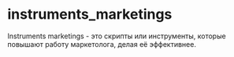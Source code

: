 # instruments_marketings
Instruments marketings - это скрипты или инструменты, которые повышают работу маркетолога, делая её эффективнее.
